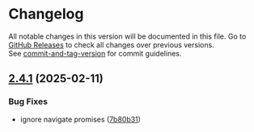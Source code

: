 # Changelog

All notable changes in this version will be documented in this file. Go to [GitHub Releases](https://github.com/MeridianGH/kalliope-server/releases) to check all changes over previous versions.\
See [commit-and-tag-version](https://github.com/absolute-version/commit-and-tag-version) for commit guidelines.
## [2.4.1](https://github.com/MeridianGH/kalliope-server/compare/2.4.0...2.4.1) (2025-02-11)


### Bug Fixes

* ignore navigate promises ([7b80b31](https://github.com/MeridianGH/kalliope-server/commit/7b80b31efa764d7496efc71cba78e89b245015d4))
